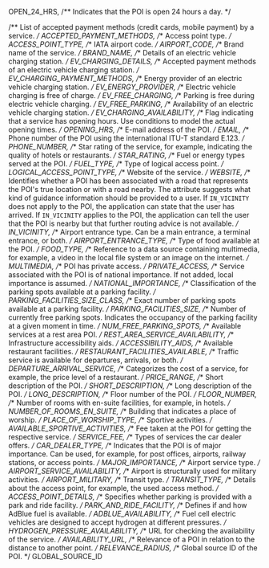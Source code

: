 OPEN_24_HRS, /** Indicates that the POI is open 24 hours a day. */



/** List of accepted payment methods (credit cards, mobile payment) by a service. */
ACCEPTED_PAYMENT_METHODS,
/** Access point type. */
ACCESS_POINT_TYPE,
/** IATA airport code. */
AIRPORT_CODE,
/** Brand name of the service. */
BRAND_NAME,
/** Details of an electric vehicle charging station. */
EV_CHARGING_DETAILS,
/** Accepted payment methods of an electric vehicle charging station. */
EV_CHARGING_PAYMENT_METHODS,
/** Energy provider of an electric vehicle charging station. */
EV_ENERGY_PROVIDER,
/** Electric vehicle charging is free of charge. */
EV_FREE_CHARGING,
/** Parking is free during electric vehicle charging. */
EV_FREE_PARKING,
/** Availability of an electric vehicle charging station. */
EV_CHARGING_AVAILABILITY,
/**
Flag indicating that a service has opening hours. Use conditions to model the actual opening times.
*/
OPENING_HRS,
/** E-mail address of the POI. */
EMAIL,
/** Phone number of the POI using the international ITU-T standard E.123. */
PHONE_NUMBER,
/**
Star rating of the service, for example, indicating the quality of hotels or restaurants.
*/
STAR_RATING,
/** Fuel or energy types served at the POI. */
FUEL_TYPE,
/** Type of logical access point. */
LOGICAL_ACCESS_POINT_TYPE,
/** Website of the service. */
WEBSITE,
/**
Identifies whether a POI has been associated with a road that represents the POI's true location or with a road nearby. The attribute suggests what kind of guidance information should be provided to a user. If `IN_VICINITY` does not apply to the POI, the application can state that the user has arrived. If `IN_VICINITY` applies to the POI, the application can tell the user that the POI is nearby but that further routing advice is not available.
*/
IN_VICINITY,
/** Airport entrance type. Can be a main entrance, a terminal entrance, or both. */
AIRPORT_ENTRANCE_TYPE,
/** Type of food available at the POI. */
FOOD_TYPE,
/**
Reference to a data source containing multimedia, for example, a video in the local file system or an image on the internet.
*/
MULTIMEDIA,
/** POI has private access. */
PRIVATE_ACCESS,
/**
Service associated with the POI is of national importance. If not added, local importance is assumed.
*/
NATIONAL_IMPORTANCE,
/** Classification of the parking spots available at a parking facility. */
PARKING_FACILITIES_SIZE_CLASS,
/** Exact number of parking spots available at a parking facility. */
PARKING_FACILITIES_SIZE,
/**
Number of currently free parking spots. Indicates the occupancy of the parking facility at a given moment in time.
*/
NUM_FREE_PARKING_SPOTS,
/** Available services at a rest area POI. */
REST_AREA_SERVICE_AVAILABILITY,
/** Infrastructure accessibility aids. */
ACCESSIBILITY_AIDS,
/** Available restaurant facilities. */
RESTAURANT_FACILITIES_AVAILABLE,
/** Traffic service is available for departures, arrivals, or both. */
DEPARTURE_ARRIVAL_SERVICE,
/** Categorizes the cost of a service, for example, the price level of a restaurant. */
PRICE_RANGE,
/** Short description of the POI. */
SHORT_DESCRIPTION,
/** Long description of the POI. */
LONG_DESCRIPTION,
/** Floor number of the POI. */
FLOOR_NUMBER,
/** Number of rooms with en-suite facilities, for example, in hotels. */
NUMBER_OF_ROOMS_EN_SUITE,
/** Building that indicates a place of worship. */
PLACE_OF_WORSHIP_TYPE,
/** Sportive activities. */
AVAILABLE_SPORTIVE_ACTIVITIES,
/** Fee taken at the POI for getting the respective service. */
SERVICE_FEE,
/** Types of services the car dealer offers. */
CAR_DEALER_TYPE,
/**
Indicates that the POI is of major importance. Can be used, for example, for post offices, airports, railway stations, or access points.
*/
MAJOR_IMPORTANCE,
/** Airport service type. */
AIRPORT_SERVICE_AVAILABILITY,
/** Airport is structurally used for military activities. */
AIRPORT_MILITARY,
/** Transit type. */
TRANSIT_TYPE,
/** Details about the access point, for example, the used access method. */
ACCESS_POINT_DETAILS,
/** Specifies whether parking is provided with a park and ride facility. */
PARK_AND_RIDE_FACILITY,
/** Defines if and how AdBlue fuel is available. */
ADBLUE_AVAILABILITY,
/**
Fuel cell electric vehicles are designed to accept hydrogen at different pressures.
*/
HYDROGEN_PRESSURE_AVAILABILITY,
/** URL for checking the availability of the service. */
AVAILABILITY_URL,
/** Relevance of a POI in relation to the distance to another point. */
RELEVANCE_RADIUS,
/** Global source ID of the POI. */
GLOBAL_SOURCE_ID